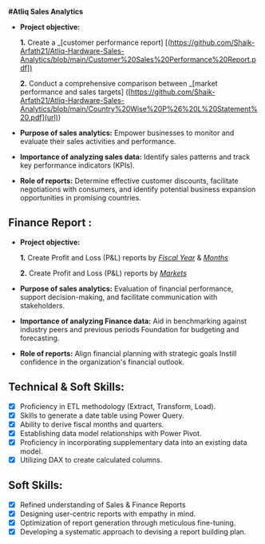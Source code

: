 **#Atliq Sales Analytics**

- **Project objective:** 

    **1.** Create a _[customer performance report] [([https://github.com/Shaik-Arfath21/Atliq-Hardware-Sales-Analytics/blob/main/Customer%20Sales%20Performance%20Report.pdf])](url)

    **2.** Conduct a comprehensive comparison between _[market performance and sales targets]
  ([https://github.com/Shaik-Arfath21/Atliq-Hardware-Sales-Analytics/blob/main/Country%20Wise%20P%26%20L%20Statement%20.pdf](url))

- **Purpose of sales analytics:** Empower businesses to monitor and evaluate their sales activities and performance.

- **Importance of analyzing sales data:** Identify sales patterns and track key performance indicators (KPIs).

- **Role of reports:** Determine effective customer discounts, facilitate negotiations with consumers, and identify potential business expansion opportunities in promising countries.


## Finance Report :

- **Project objective:** 

    **1.** Create Profit and Loss (P&L) reports by _[Fiscal Year](https://github.com/Shaik-Arfath21/Atliq-Hardware-Sales-Analytics/blob/main/Atliq%20Hardware%20Sales%20Yearly%20wise%20Report.pdf
)_ & _[Months](https://github.com/Shaik-Arfath21/Atliq-Hardware-Sales-Analytics/blob/main/Atliq%20Hardware%20Quarterly%20Wise%20P%26L%20Statement%20.pdf
)_

   **2.** Create Profit and Loss (P&L) reports by _[Markets](https://github.com/Shaik-Arfath21/Atliq-Hardware-Sales-Analytics/blob/main/Market%20Sales%20Performance.pdf)_

- **Purpose of sales analytics:** Evaluation of financial performance, support decision-making, and facilitate communication with stakeholders.

- **Importance of analyzing Finance data:** Aid in benchmarking against industry peers and previous periods Foundation for budgeting and forecasting.

- **Role of reports:** Align financial planning with strategic goals Instill confidence in the organization's financial outlook.


## Technical & Soft Skills:
- [x]	Proficiency in ETL methodology (Extract, Transform, Load).
- [x]	Skills to generate a date table using Power Query.
- [x]	Ability to derive fiscal months and quarters.
- [x]	Establishing data model relationships with Power Pivot.
- [x]	Proficiency in incorporating supplementary data into an existing data model.
- [x]	Utilizing DAX to create calculated columns.

## Soft Skills:
- [x]	Refined understanding of Sales & Finance Reports
- [x]	Designing user-centric reports with empathy in mind.
- [x]	Optimization of report generation through meticulous fine-tuning.
- [x]	Developing a systematic approach to devising a report building plan.
